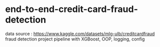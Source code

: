 # end-to-end-credit-card-fraud-detection
data source : https://www.kaggle.com/datasets/mlg-ulb/creditcardfraud
fraud detection project pipeline with XGBoost, OOP, logging, config
